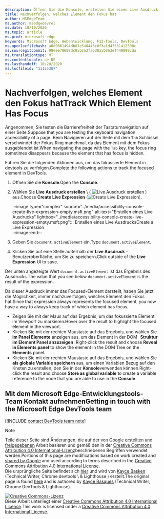 ```yaml
---
description: Öffnen Sie die Konsole, erstellen Sie einen Live Ausdruck, und legen Sie den Ausdruck auf Document. activeElement.
title: Nachverfolgen, welches Element den Fokus hat
author: MSEdgeTeam
ms.author: msedgedevrel
ms.date: 10/19/2020
ms.topic: article
ms.prod: microsoft-edge
keywords: Microsoft Edge, Webentwicklung, F12-Tools, DevTools
ms.openlocfilehash: a0d0861494db87e546443c0f3a1d4f531412300c
ms.sourcegitcommit: 99eee78698dc95b2a3fa638a5b063ef449899cda
ms.translationtype: MT
ms.contentlocale: de-DE
ms.lasthandoff: 10/20/2020
ms.locfileid: "11125307"
---
```

<!-- Copyright Kayce Basques 

   Licensed under the Apache License, Version 2.0 (the "License");
   you may not use this file except in compliance with the License.
   You may obtain a copy of the License at

       https://www.apache.org/licenses/LICENSE-2.0

   Unless required by applicable law or agreed to in writing, software
   distributed under the License is distributed on an "AS IS" BASIS,
   WITHOUT WARRANTIES OR CONDITIONS OF ANY KIND, either express or implied.
   See the License for the specific language governing permissions and
   limitations under the License.  -->  

# <span data-ttu-id="d310e-104">Nachverfolgen, welches Element den Fokus hat</span><span class="sxs-lookup"><span data-stu-id="d310e-104">Track Which Element Has Focus</span></span>  

<span data-ttu-id="d310e-105">Angenommen, Sie testen die Barrierefreiheit der Tastaturnavigation auf einer Seite.</span><span class="sxs-lookup"><span data-stu-id="d310e-105">Suppose that you are testing the keyboard navigation accessibility of a page.</span></span>  <span data-ttu-id="d310e-106">Beim Navigieren auf der Seite mit dem `Tab` Schlüssel verschwindet der Fokus Ring manchmal, da das Element mit dem Fokus ausgeblendet ist.</span><span class="sxs-lookup"><span data-stu-id="d310e-106">When navigating the page with the `Tab` key, the focus ring sometimes disappears because the element that has focus is hidden.</span></span>  

<span data-ttu-id="d310e-107">Führen Sie die folgenden Aktionen aus, um das fokussierte Element in devtools zu verfolgen.</span><span class="sxs-lookup"><span data-stu-id="d310e-107">Complete the following actions to track the focused element in DevTools.</span></span>  

1.  <span data-ttu-id="d310e-108">Öffnen Sie die **Konsole**.</span><span class="sxs-lookup"><span data-stu-id="d310e-108">Open the **Console**.</span></span>  
1.  <span data-ttu-id="d310e-109">Wählen Sie **Live Ausdruck erstellen** \ ( ![ Live Ausdruck erstellen ][ImageCreateIcon] \) aus.</span><span class="sxs-lookup"><span data-stu-id="d310e-109">Choose **Create Live Expression** \(![Create Live Expression][ImageCreateIcon]\).</span></span>  
    
    :::image type="complex" source="../media/accessibility-console-create-live-expression-empty.msft.png" alt-text="Erstellen eines Live Ausdrucks" lightbox="../media/accessibility-console-create-live-expression-empty.msft.png":::
       <span data-ttu-id="d310e-111">Erstellen eines Live Ausdrucks</span><span class="sxs-lookup"><span data-stu-id="d310e-111">Create a Live Expression</span></span>  
    :::image-end:::  
    
1.  <span data-ttu-id="d310e-112">Geben Sie `document.activeElement` ein.</span><span class="sxs-lookup"><span data-stu-id="d310e-112">Type `document.activeElement`.</span></span>  
1.  <span data-ttu-id="d310e-113">Klicken Sie auf eine Stelle außerhalb der **Live Ausdruck** -Benutzeroberfläche, um Sie zu speichern.</span><span class="sxs-lookup"><span data-stu-id="d310e-113">Click outside of the **Live Expression** UI to save.</span></span>  
    
<span data-ttu-id="d310e-114">Der unten angezeigte Wert `document.activeElement` ist das Ergebnis des Ausdrucks.</span><span class="sxs-lookup"><span data-stu-id="d310e-114">The value that you see below `document.activeElement` is the result of the expression.</span></span>  

<span data-ttu-id="d310e-115">Da dieser Ausdruck immer das Focused-Element darstellt, haben Sie jetzt die Möglichkeit, immer nachzuverfolgen, welches Element den Fokus hat.</span><span class="sxs-lookup"><span data-stu-id="d310e-115">Since that expression always represents the focused element, you now have a way to always keep track of which element has focus.</span></span>  

*   <span data-ttu-id="d310e-116">Zeigen Sie mit der Maus auf das Ergebnis, um das fokussierte Element im Viewport zu markieren.</span><span class="sxs-lookup"><span data-stu-id="d310e-116">Hover over the result to highlight the focused element in the viewport.</span></span>  
*   <span data-ttu-id="d310e-117">Klicken Sie mit der rechten Maustaste auf das Ergebnis, und wählen Sie **im Panel Elemente** anzeigen aus, um das Element in der DOM- **Struktur im Element Panel anzuzeigen** .</span><span class="sxs-lookup"><span data-stu-id="d310e-117">Right-click the result and choose **Reveal in Elements panel** to show the element in the DOM Tree on the **Elements** panel.</span></span>  
*   <span data-ttu-id="d310e-118">Klicken Sie mit der rechten Maustaste auf das Ergebnis, und wählen Sie **als globale Variable speichern** aus, um einen Variablen Bezug auf den Knoten zu erstellen, den Sie in der **Konsole**verwenden können.</span><span class="sxs-lookup"><span data-stu-id="d310e-118">Right-click the result and choose **Store as global variable** to create a variable reference to the node that you are able to use in the **Console**.</span></span>  

## <span data-ttu-id="d310e-119">Mit dem Microsoft Edge-Entwicklungstools-Team Kontakt aufnehmen</span><span class="sxs-lookup"><span data-stu-id="d310e-119">Getting in touch with the Microsoft Edge DevTools team</span></span>  

[!INCLUDE [contact DevTools team note](../includes/contact-devtools-team-note.md)]  

<!-- image links -->  

[ImageCreateIcon]: ../media/create-live-expression-icon.msft.png  

<!-- links -->  

> [!NOTE]
> <span data-ttu-id="d310e-120">Teile dieser Seite sind Änderungen, die auf der [von Google erstellten und freigegebenen][GoogleSitePolicies] Arbeit basieren und gemäß den in der [Creative Commons Attribution 4,0 International-Lizenz][CCA4IL]beschriebenen Begriffen verwendet werden.</span><span class="sxs-lookup"><span data-stu-id="d310e-120">Portions of this page are modifications based on work created and [shared by Google][GoogleSitePolicies] and used according to terms described in the [Creative Commons Attribution 4.0 International License][CCA4IL].</span></span>  
> <span data-ttu-id="d310e-121">Die ursprüngliche Seite befindet sich [hier](https://developers.google.com/web/tools/chrome-devtools/accessibility/focus) und wird von [Kayce Basken][KayceBasques] (Technical Writer, Chrome devtools \ & Lighthouse \) erstellt.</span><span class="sxs-lookup"><span data-stu-id="d310e-121">The original page is found [here](https://developers.google.com/web/tools/chrome-devtools/accessibility/focus) and is authored by [Kayce Basques][KayceBasques] \(Technical Writer, Chrome DevTools \& Lighthouse\).</span></span>  

[![Creative Commons-Lizenz][CCby4Image]][CCA4IL]  
<span data-ttu-id="d310e-123">Diese Arbeit unterliegt einer [Creative Commons Attribution 4.0 International License][CCA4IL].</span><span class="sxs-lookup"><span data-stu-id="d310e-123">This work is licensed under a [Creative Commons Attribution 4.0 International License][CCA4IL].</span></span>  

[CCA4IL]: https://creativecommons.org/licenses/by/4.0  
[CCby4Image]: https://i.creativecommons.org/l/by/4.0/88x31.png  
[GoogleSitePolicies]: https://developers.google.com/terms/site-policies  
[KayceBasques]: https://developers.google.com/web/resources/contributors/kaycebasques  
